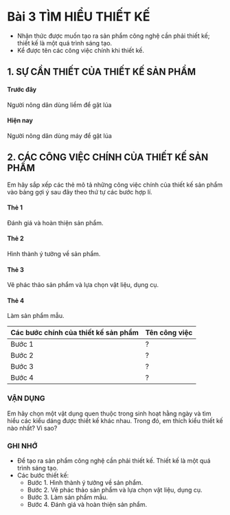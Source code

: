 # Bài 3 TÌM HIỂU THIẾT KẾ

*   Nhận thức được muốn tạo ra sản phẩm công nghệ cần phải thiết kế; thiết kế là một quá trình sáng tạo.
*   Kể được tên các công việc chính khi thiết kế.

## 1. SỰ CẦN THIẾT CỦA THIẾT KẾ SẢN PHẨM

#### Trước đây
Người nông dân dùng liềm để gặt lúa

#### Hiện nay
Người nông dân dùng máy để gặt lúa

## 2. CÁC CÔNG VIỆC CHÍNH CỦA THIẾT KẾ SẢN PHẨM

Em hãy sắp xếp các thẻ mô tả những công việc chính của thiết kế sản phẩm vào bảng gợi ý sau đây theo thứ tự các bước hợp lí.

#### Thẻ 1
Đánh giá và hoàn thiện sản phẩm.

#### Thẻ 2
Hình thành ý tưởng về sản phẩm.

#### Thẻ 3
Vẽ phác thảo sản phẩm và lựa chọn vật liệu, dụng cụ.

#### Thẻ 4
Làm sản phẩm mẫu.

| Các bước chính của thiết kế sản phẩm | Tên công việc |
|---|---|
| Bước 1 | ? |
| Bước 2 | ? |
| Bước 3 | ? |
| Bước 4 | ? |

### VẬN DỤNG

Em hãy chọn một vật dụng quen thuộc trong sinh hoạt hằng ngày và tìm hiểu các kiểu dáng được thiết kế khác nhau. Trong đó, em thích kiểu thiết kế nào nhất? Vì sao?

### GHI NHỚ

*   Để tạo ra sản phẩm công nghệ cần phải thiết kế. Thiết kế là một quá trình sáng tạo.
*   Các bước thiết kế:
    *   Bước 1. Hình thành ý tưởng về sản phẩm.
    *   Bước 2. Vẽ phác thảo sản phẩm và lựa chọn vật liệu, dụng cụ.
    *   Bước 3. Làm sản phẩm mẫu.
    *   Bước 4. Đánh giá và hoàn thiện sản phẩm.
